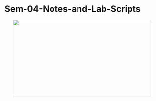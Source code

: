 # Sem-04-Notes-and-Lab-Scripts

<div id="header" align="center">
  <img src="https://giphy.com/gifs/writing-working-on-novel-J5msayqAHXKg9lSBRP.gif" width="450" height="250"/>
</div>
